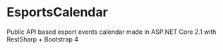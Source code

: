 # EsportsCalendar
Public API based esport events calendar made in ASP.NET Core 2.1 with RestSharp + Bootstrap 4 